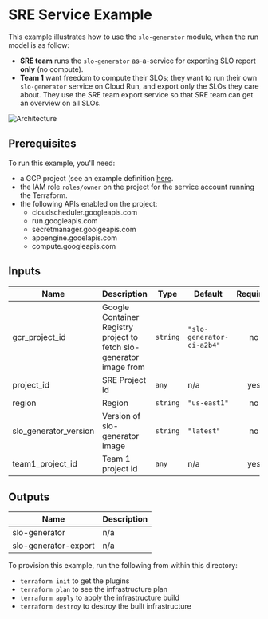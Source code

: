 # SRE Service Example

This example illustrates how to use the `slo-generator` module, when the run
model is as follow:

- **SRE team** runs the `slo-generator` as-a-service for exporting SLO report **only** (no compute).
- **Team 1** want freedom to compute their SLOs; they want to run their own 
`slo-generator` service on Cloud Run, and export only the SLOs they care about.
They use the SRE team export service so that SRE team can get an overview on all
SLOs.

![Architecture](./arch.png)

## Prerequisites

To run this example, you'll need:

- a GCP project (see an example definition [here](../../test/setup/main.tf).
- the IAM role `roles/owner` on the project for the service account running the Terraform.
- the following APIs enabled on the project:
  - cloudscheduler.googleapis.com
  - run.googleapis.com
  - secretmanager.goolgeapis.com
  - appengine.gooelapis.com
  - compute.googleapis.com


<!-- BEGINNING OF PRE-COMMIT-TERRAFORM DOCS HOOK -->
## Inputs

| Name | Description | Type | Default | Required |
|------|-------------|------|---------|:--------:|
| gcr\_project\_id | Google Container Registry project to fetch slo-generator image from | `string` | `"slo-generator-ci-a2b4"` | no |
| project\_id | SRE Project id | `any` | n/a | yes |
| region | Region | `string` | `"us-east1"` | no |
| slo\_generator\_version | Version of slo-generator image | `string` | `"latest"` | no |
| team1\_project\_id | Team 1 project id | `any` | n/a | yes |

## Outputs

| Name | Description |
|------|-------------|
| slo-generator | n/a |
| slo-generator-export | n/a |

<!-- END OF PRE-COMMIT-TERRAFORM DOCS HOOK -->

To provision this example, run the following from within this directory:
- `terraform init` to get the plugins
- `terraform plan` to see the infrastructure plan
- `terraform apply` to apply the infrastructure build
- `terraform destroy` to destroy the built infrastructure
